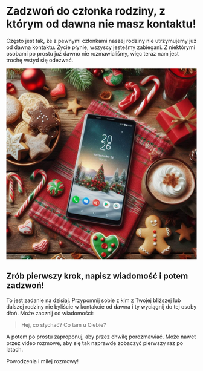 # Zadzwoń do członka rodziny, z którym od dawna nie masz kontaktu!

Często jest tak, że z pewnymi członkami naszej rodziny nie utrzymujemy już od dawna kontaktu. Życie płynie, wszyscy jesteśmy zabiegani. Z niektórymi osobami po prostu już dawno nie rozmawialiśmy, więc teraz nam jest trochę wstyd się odezwać.

![Telefon](/img/telefon.jpg)

## Zrób pierwszy krok, napisz wiadomość i potem zadzwoń!

To jest zadanie na dzisiaj. Przypomnij sobie z kim z Twojej bliższej lub dalszej rodziny nie byliście w kontakcie od dawna i ty wyciągnij do tej osoby dłoń. Może zacznij od wiadomości:

> Hej, co słychać? Co tam u Ciebie?

A potem po prostu zaproponuj, aby przez chwilę porozmawiać. Może nawet przez video rozmowę, aby się tak naprawdę zobaczyć pierwszy raz po latach.

Powodzenia i miłej rozmowy!